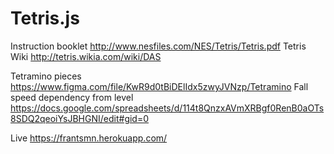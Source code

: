 # Tetris.js

Instruction booklet http://www.nesfiles.com/NES/Tetris/Tetris.pdf
Tetris Wiki http://tetris.wikia.com/wiki/DAS

Tetramino pieces https://www.figma.com/file/KwR9d0tBiDElIdx5zwyJVNzp/Tetramino
Fall speed dependency from level https://docs.google.com/spreadsheets/d/114t8QnzxAVmXRBgf0RenB0aOTs8SDQ2qeoiYsJBHGNI/edit#gid=0

Live https://frantsmn.herokuapp.com/
